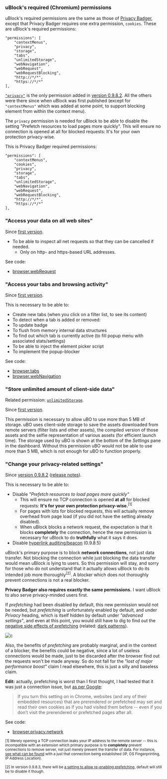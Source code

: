 ### uBlock's required (Chromium) permissions

uBlock's required permissions are the same as those of [Privacy Badger](https://www.eff.org/privacybadger), except that Privacy Badger requires one extra permission, `cookies`. These are uBlock's required permissions:

    "permissions": [
        "contextMenus",
        "privacy",
        "storage",
        "tabs",
        "unlimitedStorage",
        "webNavigation",
        "webRequest",
        "webRequestBlocking",
        "http://*/*",
        "https://*/*"
    ],

[`"privacy"`](https://developer.mozilla.org/en-US/docs/Mozilla/Add-ons/WebExtensions/API/privacy) is the only permission added in [version 0.9.8.2](https://github.com/gorhill/uBlock/releases/tag/0.9.8.2). All the others were there since when uBlock was first published (except for `"contextMenus"` which was added at some point, to support blocking element from within the context menu).

The `privacy` permission is needed for uBlock to be able to disable the setting "Prefetch resources to load pages more quickly". This will ensure no connection is opened at all for blocked requests: It's for your own protection privacy-wise.

This is Privacy Badger required permissions:

    "permissions": [
        "contextMenus",
        "cookies",
        "privacy",
        "storage",
        "tabs",
        "unlimitedStorage",
        "webNavigation",
        "webRequest",
        "webRequestBlocking",
        "http://*/*",
        "https://*/*"
    ],

### "Access your data on all web sites"

Since [first version](https://github.com/gorhill/uBlock/blob/b5fdac90539b19a0db8f36ea537bd150edb4d9c8/manifest.json).

- To be able to inspect all net requests so that they can be cancelled if needed.
    - Only on http- and https-based URL addresses.

See code:

- [browser.webRequest](https://github.com/gorhill/uBlock/search?q=%22browser.webRequest%22&type=Code)

### "Access your tabs and browsing activity"

Since [first version](https://github.com/gorhill/uBlock/blob/b5fdac90539b19a0db8f36ea537bd150edb4d9c8/manifest.json).

This is necessary to be able to:

- Create new tabs (when you click on a filter list, to see its content)
- To detect when a tab is added or removed:
- To update badge
- To flush from memory internal data structures
- To find out which tab is currently active (to fill popup menu with associated stats/settings)
- To be able to inject the element picker script
- To implement the popup-blocker

See code:

- [browser.tabs](https://github.com/gorhill/uBlock/search?q=%22browser.tabs%22&type=Code)
- [browser.webNavigation](https://github.com/gorhill/uBlock/search?q=%22browser.webNavigation%22&type=Code)

### "Store unlimited amount of client-side data"

Related permission: [`unlimitedStorage`](https://developer.mozilla.org/en-US/docs/Mozilla/Add-ons/WebExtensions/manifest.json/permissions#Unlimited_storage).

Since [first version](https://github.com/gorhill/uBlock/blob/b5fdac90539b19a0db8f36ea537bd150edb4d9c8/manifest.json).

This permission is necessary to allow uBO to use more than 5 MB of storage. uBO uses client-side storage to save the assets downloaded from remote servers (filter lists and other assets), the compiled version of those assets and the selfie representation of various assets (for efficient launch time). The storage used by uBO is shown at the bottom of the _Settings_ pane in the dashboard. Without this permission uBO would not be able to use more than 5 MB, which is not enough for uBO to function properly.

### "Change your privacy-related settings"

Since [version 0.9.8.2](https://github.com/gorhill/uBlock/commit/e65c2939757f09db646d277b82da8690aaf3adbc) ([release notes](https://github.com/gorhill/uBlock/releases/tag/0.9.8.2)).

This is necessary to be able to:

- Disable _"Prefetch resources to load pages more quickly"_
    - This will ensure no TCP connection is opened **at all** for blocked requests: **It's for your own protection privacy-wise.**<sup>[1]</sup>
    - For pages with lots for blocked requests, this will actually remove overhead from page load (if you did not have the setting already disabled).
    - When uBlock blocks a network request, the expectation is that it blocks **completely** the connection, hence the new permission is necessary for uBlock to do **truthfully** what it says it does.
- Disable [hyperlink auditing/beacon](http://www.wilderssecurity.com/threads/hyperlink-auditing-aka-a-ping-and-beacon-aka-navigator-sendbeacon.364904/) (0.9.8.5)

uBlock's primary purpose is to block **network connections**, not just data transfer. Not blocking the connection while just blocking the data transfer would mean uBlock is lying to users. So this permission will stay, and sorry for those who do not understand that it actually allows uBlock to do its intended job more thoroughly<sup>[2]</sup>. A blocker which does not thoroughly prevent connections is not a real blocker.

**Privacy Badger also requires exactly the same permissions.** I want uBlock to also serve privacy-minded users first.

If _prefetching_ had been disabled by default, this new permission would not be needed, but _prefetching_ is unfortunately enabled by default, and under _Privacy_ heading, which is itself hidden by default under _"advanced settings"_, and even at this point, you would still have to dig to find out the [negative side effects of prefetching](https://wikipedia.org/wiki/Link_prefetching#Issues_and_criticisms) (related: [dark patterns](http://darkpatterns.org/)).

![c](https://cloud.githubusercontent.com/assets/585534/7914528/924b9314-0845-11e5-8012-f67e4b1814cd.png)

Also, the benefits of _prefetching_ are probably marginal, and in the context of a blocker, the benefits could be negative, since a lot of useless connections would be made, just to be discarded after the browser find out the requests won't be made anyway. So do not fall for the _"lost of major performance boost"_ claim I read elsewhere, this is just a silly and baseless claim.

**Edit:** actually, prefetching is worst than I first thought, I had tested that it was just a connection issue, but [as per Google](https://support.google.com/chrome/answer/1385029):

> If you turn this setting on in Chrome, websites (and any of their embedded resources) that are prerendered or prefetched may set and read their own cookies as if you had visited them before -- even if you don’t visit the prerendered or prefetched pages after all.

See code:

- [browser.privacy.network](https://github.com/gorhill/uBlock/commit/e65c2939757f09db646d277b82da8690aaf3adbc)

<sub>[1] Merely opening a TCP connection leaks your IP address to the remote server -- this is incompatible with an extension which primary purpose is to **completely** prevent connections to remove server, not just merely prevent the transfer of data. For instance, [see what can be found](https://www.browserleaks.com/whois) with a just that connection being established (IP, OS Fingerprinting, IP Address Location).</sub>

<sub>[2] In version 0.9.8.3, there will be [a setting to allow re-enabling prefetching](https://github.com/gorhill/uBlock/issues/274), default will still be  to disable it though.
</sub>